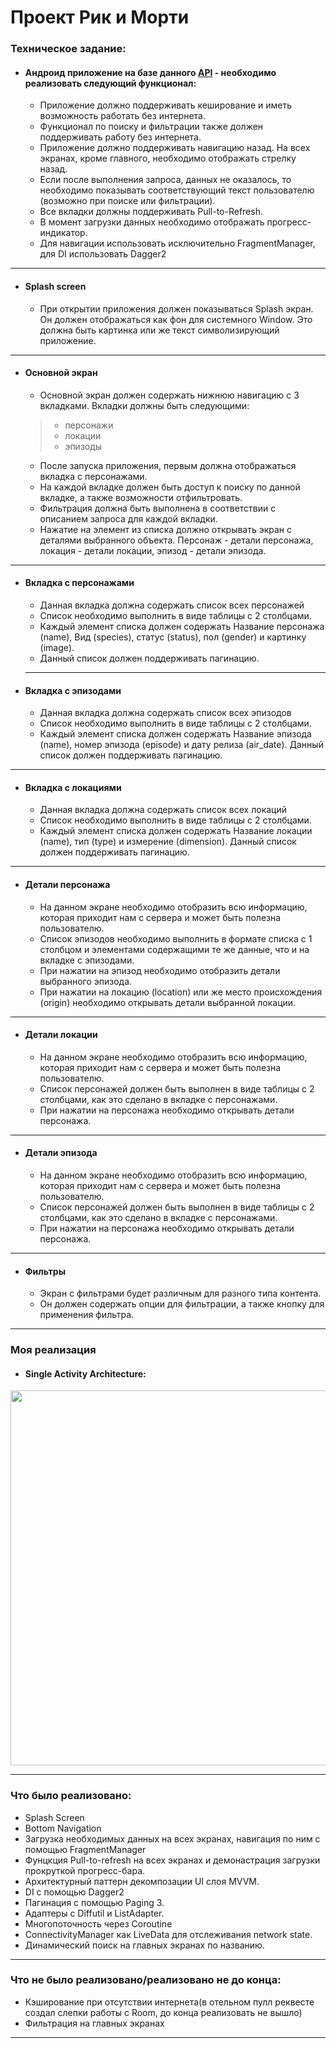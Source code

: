 # Проект Рик и Морти


### Техническое задание: 
 * #### Андроид приложение на базе данного [API](https://rickandmortyapi.com/) - необходимо реализовать следующий функционал:
 
    * Приложение должно поддерживать кеширование и иметь возможность работать без интернета.
    * Функционал по поиску и фильтрации также должен поддерживать работу без интернета.
    * Приложение должно поддерживать навигацию назад. На всех экранах, кроме главного, необходимо отображать стрелку назад.
    * Если после выполнения запроса, данных не оказалось, то необходимо показывать соответствующий текст пользователю (возможно при поиске или фильтрации).
    * Все вкладки должны поддерживать Pull-to-Refresh.
    * В момент загрузки данных необходимо отображать прогресс-индикатор.
    * Для навигации использовать исключительно FragmentManager, для DI использовать Dagger2
---

* ####   Splash screen
   * При открытии приложения должен показываться Splash экран. Он
должен отображаться как фон для системного Window. Это должна
быть картинка или же текст символизирующий приложение.
---
* ####   Основной экран
    * Основной экран должен содержать нижнюю навигацию с 3
вкладками. Вкладки должны быть следующими:
    > - персонажи
    > - локации
    > - эпизоды
    * После запуска приложения, первым должна отображаться вкладка с
персонажами.
    * На каждой вкладке должен быть доступ к поиску по данной вкладке,
а также возможности отфильтровать.
    * Фильтрация должна быть выполнена в соответствии с описанием
запроса для каждой вкладки.
    * Нажатие на элемент из списка должно открывать экран с деталями
выбранного объекта. Персонаж - детали персонажа, локация -
детали локации, эпизод - детали эпизода.
---

* ####   Вкладка с персонажами
    * Данная вкладка должна содержать список всех персонажей
    * Список необходимо выполнить в виде таблицы с 2 столбцами.
    * Каждый элемент списка должен содержать Название персонажа
(name), Вид (species), статус (status), пол (gender) и картинку
(image). 
    * Данный список должен поддерживать пагинацию.
    ---
    
 * ####    Вкладка с эпизодами
     * Данная вкладка должна содержать список всех эпизодов
     * Список необходимо выполнить в виде таблицы с 2 столбцами.
     * Каждый элемент списка должен содержать Название эпизода
(name), номер эпизода (episode) и дату релиза (air_date). Данный
список должен поддерживать пагинацию.
---
 * ####    Вкладка с локациями
     * Данная вкладка должна содержать список всех локаций
     * Список необходимо выполнить в виде таблицы с 2 столбцами.
     * Каждый элемент списка должен содержать Название локации
(name), тип (type) и измерение (dimension). Данный список
должен поддерживать пагинацию.
---
 
 * ####    Детали персонажа
     * На данном экране необходимо отобразить всю информацию,
которая приходит нам с сервера и может быть полезна
пользователю.
    * Список эпизодов необходимо выполнить в формате списка с 1
столбцом и элементами содержащими те же данные, что и на
вкладке с эпизодами.
    * При нажатии на эпизод необходимо отобразить детали выбранного
эпизода.
    * При нажатии на локацию (location) или же место происхождения
(origin) необходимо открывать детали выбранной локации.
---
 * ####    Детали локации
     * На данном экране необходимо отобразить всю информацию,
которая приходит нам с сервера и может быть полезна
пользователю.
    * Список персонажей должен быть выполнен в виде таблицы с 2
столбцами, как это сделано в вкладке с персонажами.
    * При нажатии на персонажа необходимо открывать детали
персонажа.
---
 * ####    Детали эпизода
     * На данном экране необходимо отобразить всю информацию,
которая приходит нам с сервера и может быть полезна
пользователю.
   * Список персонажей должен быть выполнен в виде таблицы с 2
столбцами, как это сделано в вкладке с персонажами.
   * При нажатии на персонажа необходимо открывать детали
персонажа.
---
* ####    Фильтры
     * Экран с фильтрами будет различным для разного типа контента.
     * Он должен содержать опции для фильтрации, а также кнопку для
применения фильтра.

---


### Моя реализация
* #### Single Activity Architecture:
    
<img src=https://user-images.githubusercontent.com/117711604/208254371-788c2163-91ee-406f-b559-05b1deab2508.svg width=600>

---

### Что было реализовано:
* Splash Screen
* Bottom Navigation 
* Загрузка необходимых данных на всех экранах, навигация по ним с помощью FragmentManager
* Фунцкция Pull-to-refresh на всех экранах и демонастрация загрузки прокруткой прогресс-бара.
* Архитектурный паттерн декомпозации UI слоя MVVM.
* DI с помощью Dagger2
* Пагинация с помощью Paging 3.
* Адаптеры с Diffutil и ListAdapter.
* Многопоточность через Coroutine
* ConnectivityManager как LiveData для отслеживания network state.
* Динамический поиск на главных экранах по названию.
---



### Что не было реализовано/реализовано не до конца:
* Кэширование при отсутствии интернета(в отельном пулл реквесте создал слепки работы с Room, до конца реализовать не вышло)
* Фильтрация на главных экранах
---
